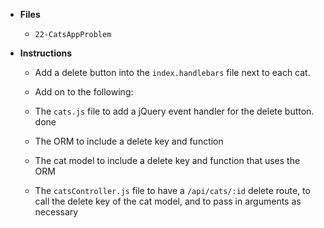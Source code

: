 * **Files**

  * `22-CatsAppProblem`

* **Instructions**

  * Add a delete button into the `index.handlebars` file next to each cat.

  * Add on to the following:

  * The `cats.js` file to add a jQuery event handler for the delete button. done
  * The ORM to include a delete key and function
  * The cat model to include a delete key and function that uses the ORM
  * The `catsController.js` file to have a `/api/cats/:id` delete route, to call the delete key of the cat model, and to pass in arguments as necessary
